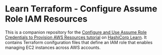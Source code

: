 # Learn Terraform - Configure Assume Role IAM Resources

This is a companion repository for the [Configure and Use Assume Role
Credentials to Provision AWS Resources
tutorial](https://learn.hashicorp.com/tutorials/terraform/aws-assumerole) on
[HashiCorp Learn](https://learn.hashicorp.com/). It contains Terraform
conifguration files that define an IAM role that enables managing EC2 instances across AWS accounts.
